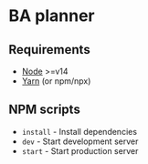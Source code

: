 # BA planner

## Requirements
* [Node](https://nodejs.org) >=v14
* [Yarn](https://yarnpkg.com/) (or npm/npx)

## NPM scripts
* `install` - Install dependencies
* `dev` - Start development server
* `start` - Start production server